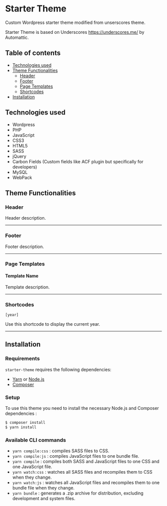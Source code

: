 # Starter Theme

Custom Wordpress starter theme modified from unserscores theme.

Starter Theme is based on Underscores https://underscores.me/ by Automattic.

## Table of contents
- [Technologies used](#technologies-used)
- [Theme Functionalities](#theme-functionalities)
  - [Header](#header) 
  - [Footer](#footer)
  - [Page Templates](#page-templates)
  - [Shortcodes](#shortcodes)
- [Installation](#installation)

## Technologies used
- Wordpress
- PHP
- JavaScript
- CSS3
- HTML5
- SASS
- jQuery
- Carbon Fields (Custom fields like ACF plugin but specifically for developers)
- MySQL
- WebPack

## Theme Functionalities

### Header

Header description.

---------------------

### Footer

Footer description.

---------------------

### Page Templates

#### Template Name

Template description.

---------------------

### Shortcodes

`[year]`

Use this shortcode to display the current year.

---------------------

## Installation

### Requirements

`starter-theme` requires the following dependencies:

- [Yarn](https://yarnpkg.com/) or [Node.js](https://nodejs.org/)
- [Composer](https://getcomposer.org/)

### Setup

To use this theme you need to install the necessary Node.js and Composer dependencies :

```sh
$ composer install
$ yarn install
```

### Available CLI commands

- `yarn compile:css` : compiles SASS files to CSS.
- `yarn compile:js` : compiles JavaScript files to one bundle file.
- `yarn compile` : compiles both SASS and JavaScript files to one CSS and one JavaScript file.
- `yarn watch:css` : watches all SASS files and recompiles them to CSS when they change.
- `yarn watch:js` : watches all JavaScript files and recompiles them to one bundle file when they change.
- `yarn bundle` : generates a .zip archive for distribution, excluding development and system files.
